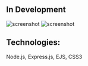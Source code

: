 ## In Development 

![screenshot](https://i.imgur.com/ulZ8Ftm.png)
![screenshot](https://i.imgur.com/EQDP0js.png)


## Technologies:
Node.js, Express.js, EJS, CSS3
